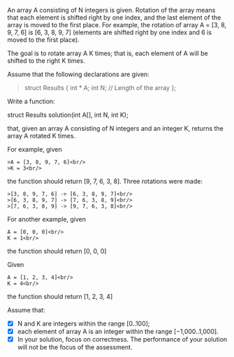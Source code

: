 An array A consisting of N integers is given. Rotation of the array means that each element is shifted right by one index, and the last element of the array is moved to the first place. For example, the rotation of array A = [3, 8, 9, 7, 6] is [6, 3, 8, 9, 7] (elements are shifted right by one index and 6 is moved to the first place).<br/>

The goal is to rotate array A K times; that is, each element of A will be shifted to the right K times.<br/>

Assume that the following declarations are given:<br/>

>struct Results {
  >int * A;
  >int N; // Length of the array
>};

Write a function:<br/>

struct Results solution(int A[], int N, int K);<br/>

that, given an array A consisting of N integers and an integer K, returns the array A rotated K times.<br/>

For example, given<br/>

    >A = [3, 8, 9, 7, 6]<br/>
    >K = 3<br/>

the function should return [9, 7, 6, 3, 8]. Three rotations were made:<br/>

    >[3, 8, 9, 7, 6] -> [6, 3, 8, 9, 7]<br/>
    >[6, 3, 8, 9, 7] -> [7, 6, 3, 8, 9]<br/>
    >[7, 6, 3, 8, 9] -> [9, 7, 6, 3, 8]<br/>

For another example, given<br/>

    A = [0, 0, 0]<br/>
    K = 1<br/>
the function should return [0, 0, 0]<br/>

Given<br/>

    A = [1, 2, 3, 4]<br/>
    K = 4<br/>
the function should return [1, 2, 3, 4]<br/>

Assume that:<br/>

- [x] N and K are integers within the range [0..100];<br/>
- [x] each element of array A is an integer within the range [−1,000..1,000].<br/>
- [x] In your solution, focus on correctness. The performance of your solution will not be the focus of the assessment.<br/>
